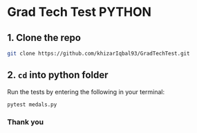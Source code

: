 # Grad Tech Test PYTHON

## 1. Clone the repo

```bash
git clone https://github.com/khizarIqbal93/GradTechTest.git
```

## 2. `cd` into python folder

Run the tests by entering the following in your terminal:

```bash
pytest medals.py
```

### Thank you
